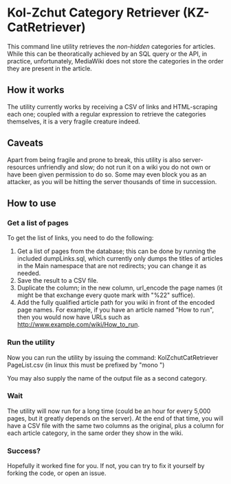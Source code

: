 Kol-Zchut Category Retriever (KZ-CatRetriever)
==============================================

This command line utility retrieves the *non-hidden* categories for articles.
While this can be theoratically achieved by an SQL query or the API,
in practice, unfortunately, MediaWiki does not store the categories
in the order they are present in the article.

## How it works
The utility currently works by receiving a CSV of links and
HTML-scraping each one; coupled with a regular expression
to retrieve the categories themselves, it is a very fragile
creature indeed.

## Caveats
Apart from being fragile and prone to break, this utility is
also server-resources unfriendly and slow; do not run it on a
wiki you do not own or have been given permission to do so.
Some may even block you as an attacker, as you will be hitting
the server thousands of time in succession.

## How to use

### Get a list of pages
To get the list of links, you need to do the following:

1. Get a list of pages from the database; this can be done by
   running the included dumpLinks.sql, which currently only
   dumps the titles of articles in the Main namespace that
   are not redirects; you can change it as needed.
2. Save the result to a CSV file.
3. Duplicate the column; in the new column, url_encode the
   page names (it might be that exchange every quote mark
   with "%22" suffice).
4. Add the fully qualified article path for you wiki in front
   of the encoded page names. For example, if you have an
   article named "How to run", then you would now have URLs
   such as http://www.example.com/wiki/How_to_run.

### Run the utility
Now you can run the utility by issuing the command:
KolZchutCatRetriever PageList.csv
(in linux this must be prefixed by "mono ")

You may also supply the name of the output file as a second category.

### Wait

The utility will now run for a long time (could be an hour
for every 5,000 pages, but it greatly depends on the server).
At the end of that time, you will have a CSV file with the same
two columns as the original, plus a column for each article category,
in the same order they show in the wiki.

### Success?
Hopefully it worked fine for you. If not, you can try to fix it
yourself by forking the code, or open an issue.
